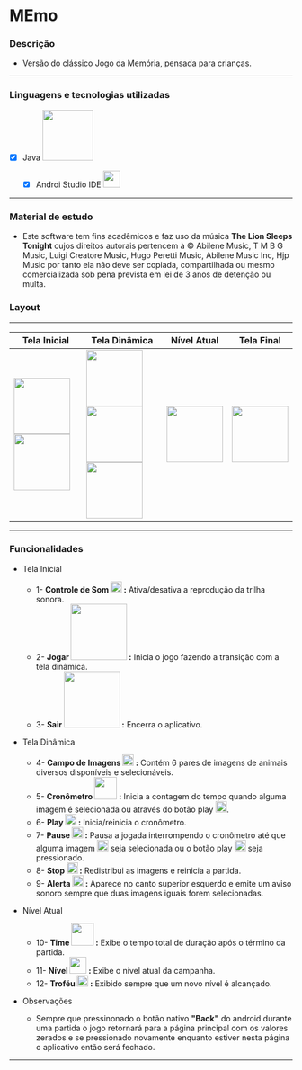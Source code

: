 # MEmo

### Descrição
+ Versão do clássico Jogo da Memória, pensada para crianças. 

---

### Linguagens e tecnologias utilizadas
   - [x] Java <image src="https://user-images.githubusercontent.com/69020289/124807671-68887980-df34-11eb-8592-82121562dc45.png" width = "90px">

     - [x] Androi Studio IDE <image src="https://user-images.githubusercontent.com/69020289/124807207-e730e700-df33-11eb-9655-2078c0796db8.png" width = "30px">
 
---

### Material de estudo 
+ Este software tem fins acadêmicos e faz uso da música <strong>The Lion Sleeps Tonight</strong> cujos direitos autorais pertencem à © Abilene Music, T M B G Music, Luigi Creatore Music, Hugo Peretti Music, Abilene Music Inc, Hjp Music por tanto ela não deve ser copiada, compartilhada ou mesmo comercializada sob pena prevista em lei de 3 anos de detenção ou multa.

### Layout
---

| Tela Inicial |  Tela Dinâmica  |    Nível Atual      | Tela Final |
| -------------| --------------- | ------------------- | -----------|
| <image src="https://user-images.githubusercontent.com/69020289/124845730-afdf2c00-df6d-11eb-9f0f-44f26ea40b11.png" width="100px" > <image src="https://user-images.githubusercontent.com/69020289/124823439-962aee00-df47-11eb-863f-27e4c44e5346.jpg" width="100px" > | <image src="https://user-images.githubusercontent.com/69020289/124845477-32b3b700-df6d-11eb-94ef-2c1f1422db7b.png" width="100px" > <image src="https://user-images.githubusercontent.com/69020289/124845935-254afc80-df6e-11eb-8ab4-ee76ef1f0e59.png" width="100px" > <image src="https://user-images.githubusercontent.com/69020289/124846285-df426880-df6e-11eb-8597-61d58d3f54ab.png" width="100px" > | <image src="https://user-images.githubusercontent.com/69020289/124846522-5ed03780-df6f-11eb-8a04-7f52e9728595.png" width="100px" > | <image src="https://user-images.githubusercontent.com/69020289/124835046-13aa2a80-df57-11eb-9792-591bf6162037.jpg" width="100px" >

---
### Funcionalidades
  
 + Tela Inicial
    + 1- <strong>Controle de Som <image src="https://user-images.githubusercontent.com/69020289/124836862-1b1f0300-df5a-11eb-94fe-3fa22f1d13e8.png" width="20px" > :</strong> Ativa/desativa a reprodução da trilha sonora.
    + 2- <strong> Jogar  <image src="https://user-images.githubusercontent.com/69020289/124837683-b49ae480-df5b-11eb-8b38-b9f98b9e6d7b.png" width="100px" > :</strong> Inicia o jogo fazendo a transição com a tela dinâmica.
    + 3- <strong> Sair  <image src="https://user-images.githubusercontent.com/69020289/124837268-e2cbf480-df5a-11eb-99e6-fc0d817a0929.jpg" width="100px" > :</strong> Encerra o aplicativo.
  
  
 + Tela Dinâmica
     + 4- <strong>Campo de Imagens <image src="https://user-images.githubusercontent.com/69020289/124838415-2fb0ca80-df5d-11eb-989c-ea141e241b13.png" width="20px" > :</strong> Contém 6 pares de imagens de animais diversos disponíveis e selecionáveis.
     + 5- <strong> Cronômetro  <image src="https://user-images.githubusercontent.com/69020289/124838635-a2ba4100-df5d-11eb-8b28-f93bb1a4231b.png" width="40px" > :</strong> Inicia a contagem do tempo quando alguma imagem é selecionada ou através do botão play <image src="https://user-images.githubusercontent.com/69020289/124839012-5c191680-df5e-11eb-9f97-2e01226413e1.png" width="20px" >.
     + 6- <strong> Play  <image src="https://user-images.githubusercontent.com/69020289/124839012-5c191680-df5e-11eb-9f97-2e01226413e1.png" width="20px" > :</strong> Inicia/reinicia o cronômetro.
     + 7- <strong> Pause  <image src="https://user-images.githubusercontent.com/69020289/124839400-190b7300-df5f-11eb-94b8-6b611f795340.png" width="20px" > :</strong> Pausa a jogada interrompendo o cronômetro até que alguma imagem <image src="https://user-images.githubusercontent.com/69020289/124838415-2fb0ca80-df5d-11eb-989c-ea141e241b13.png" width="20px" > seja selecionada ou o botão play <image src="https://user-images.githubusercontent.com/69020289/124839012-5c191680-df5e-11eb-9f97-2e01226413e1.png" width="20px" > seja pressionado.
     + 8- <strong> Stop  <image src="https://user-images.githubusercontent.com/69020289/124839406-1c9efa00-df5f-11eb-80de-84dc117ff1a6.png" width="20px" > :</strong> Redistribui as imagens e reinicia a partida.
     + 9- <strong> Alerta  <image src="https://user-images.githubusercontent.com/69020289/124839943-31c85880-df60-11eb-9317-3fbb8c53ebc9.png" width="20px" > :</strong> Aparece no canto superior esquerdo e emite um aviso sonoro sempre que duas imagens iguais forem selecionadas.
  
  
  + Nível Atual
     + 10- <strong> Time <image src="https://user-images.githubusercontent.com/69020289/124841679-2aa34980-df64-11eb-92e2-b4f3153f38ed.png" width="40px" > :</strong> Exibe o tempo total de duração após o término da partida.
     + 11- <strong> Nível  <image src="https://user-images.githubusercontent.com/69020289/124841763-6a6a3100-df64-11eb-8be9-788935fa3cbf.png" width="30px" > :</strong> Exibe o nível atual da campanha.
     + 12- <strong> Troféu  <image src="https://user-images.githubusercontent.com/69020289/124841813-87066900-df64-11eb-9205-3624851f2a80.png" width="20px" > :</strong> Exibido sempre que um novo nível é alcançado.
  
  
  + Observações
    + Sempre que pressinonado o botão nativo <strong>"Back"</strong> do android durante uma partida o jogo retornará para a página principal com os valores zerados e se pressionado novamente enquanto estiver nesta página o aplicativo então será fechado.
 
  ---
 
